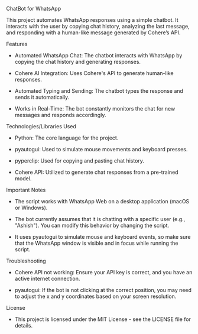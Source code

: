 ChatBot for WhatsApp 

This project automates WhatsApp responses using a simple chatbot. It interacts with the user by copying chat history, analyzing the last message, and responding with a human-like message generated by Cohere’s API.

Features

* Automated WhatsApp Chat: The chatbot interacts with WhatsApp by copying the chat history and generating responses.

* Cohere AI Integration: Uses Cohere's API to generate human-like responses.

* Automated Typing and Sending: The chatbot types the response and sends it automatically.

* Works in Real-Time: The bot constantly monitors the chat for new messages and responds accordingly.

Technologies/Libraries Used

* Python: The core language for the project.

* pyautogui: Used to simulate mouse movements and keyboard presses.

* pyperclip: Used for copying and pasting chat history.

* Cohere API: Utilized to generate chat responses from a pre-trained model.

Important Notes

* The script works with WhatsApp Web on a desktop application (macOS or Windows).

* The bot currently assumes that it is chatting with a specific user (e.g., "Ashish"). You can modify this behavior by changing the script.

* It uses pyautogui to simulate mouse and keyboard events, so make sure that the WhatsApp window is visible and in focus while running the script.

Troubleshooting

* Cohere API not working: Ensure your API key is correct, and you have an active internet connection.

* pyautogui: If the bot is not clicking at the correct position, you may need to adjust the x and y coordinates based on your screen resolution.

License

- This project is licensed under the MIT License - see the LICENSE file for details.